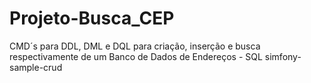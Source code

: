 # Projeto-Busca_CEP
CMD´s para DDL, DML e DQL para criação, inserção e busca respectivamente de um Banco de Dados de Endereços - SQL 
simfony-sample-crud
